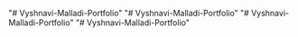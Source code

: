 "# Vyshnavi-Malladi-Portfolio" 
"# Vyshnavi-Malladi-Portfolio" 
"# Vyshnavi-Malladi-Portfolio" 
"# Vyshnavi-Malladi-Portfolio" 
